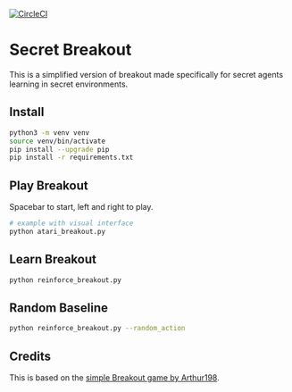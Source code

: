 [![CircleCI](https://circleci.com/gh/korymath/secret-breakout.svg?style=svg&circle-token=401570b69e540225deb1f315e4b83f04924d3582)](https://circleci.com/gh/korymath/secret-breakout)

# Secret Breakout

This is a simplified version of breakout made specifically for secret agents learning in secret environments.

## Install

```sh
python3 -m venv venv
source venv/bin/activate
pip install --upgrade pip
pip install -r requirements.txt
```

## Play Breakout

Spacebar to start, left and right to play.
```sh
# example with visual interface
python atari_breakout.py
```

## Learn Breakout
```sh
python reinforce_breakout.py
```

## Random Baseline
```sh
python reinforce_breakout.py --random_action
```

## Credits

This is based on the [simple Breakout game by Arthur198](https://gist.github.com/Arthur198/4a6ac71b8d646fb2fad6be347997ca77#file-atari_breakout-py).